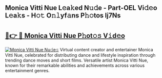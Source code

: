 ## Monica Vitti Nue L𝚎a𝚔ed N𝚞𝚍e - Part-OEL Vi𝚍𝚎o L𝚎a𝚔s - H𝚘𝚝 O𝚗𝚕yf𝚊ns P𝚑𝚘tos lj7Ns

# <h2><a href="http://kfatqll.oniu.top/?m=Monica+Vitti+Nue">🔗👉 🔴 Monica Vitti Nue P𝚑ot𝚘𝚜 V𝚒d𝚎o</a></h2>

[![Monica Vitti Nue Nu𝚍e𝚜](https://i.imgur.com/0qMVB7G.gif)](http://kfatqll.oniu.top/?m=Monica+Vitti+Nue)
Virtual content creator and entertainer Monica Vitti Nue, celebrated for distributing dance and lifestyle inspiration through trending dance moves and short films. Versatile artist Monica Vitti Nue, known for their remarkable abilities and achievements across various entertainment genres.  
